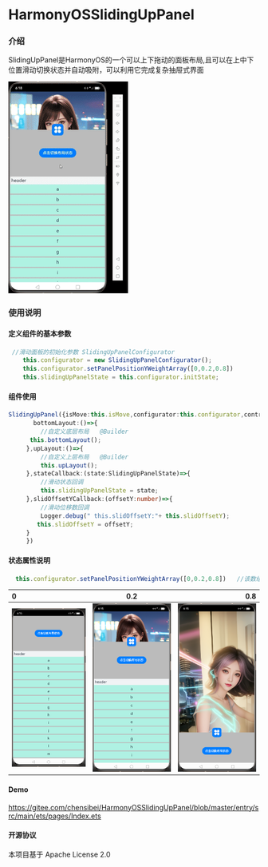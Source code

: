 # HarmonyOSSlidingUpPanel

### 介绍
SlidingUpPanel是HarmonyOS的一个可以上下拖动的面板布局,且可以在上中下位置滑动切换状态并自动吸附，可以利用它完成复杂抽屉式界面

![Refresh](screenshot/preview.gif)
### 使用说明

#### 定义组件的基本参数
```typescript
 //滑动面板的初始化参数 SlidingUpPanelConfigurator
    this.configurator = new SlidingUpPanelConfigurator();
    this.configurator.setPanelPositionYWeightArray([0,0.2,0.8])
    this.slidingUpPanelState = this.configurator.initState;
```
#### 组件使用
```typescript
SlidingUpPanel({isMove:this.isMove,configurator:this.configurator,controller:this.slidingUpPanelController,
       bottomLayout:()=>{
         //自定义底层布局   @Builder
      this.bottomLayout();
     },upLayout:()=>{
         //自定义上层布局   @Builder
         this.upLayout();
     },stateCallback:(state:SlidingUpPanelState)=>{
         //滑动状态回调
         this.slidingUpPanelState = state;
     },slidOffsetYCallback:(offsetY:number)=>{
         //滑动位移数回调
         Logger.debug(" this.slidOffsetY:"+ this.slidOffsetY);
        this.slidOffsetY = offsetY;
     }
     })
```

#### 状态属性说明
```typescript
  this.configurator.setPanelPositionYWeightArray([0,0.2,0.8])   //该数组对应的权重如下
```
| 0                              |              0.2               |                            0.8 |
|:-------------------------------|:------------------------------:|-------------------------------:|
| <img src="./screenshot/1.png"> | <img src="./screenshot/2.png"> | <img src="./screenshot/3.png"> |




#### Demo
https://gitee.com/chensibei/HarmonyOSSlidingUpPanel/blob/master/entry/src/main/ets/pages/Index.ets

#### 开源协议
本项目基于 Apache License 2.0